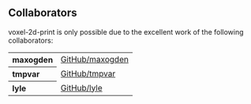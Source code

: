 ## Collaborators

voxel-2d-print is only possible due to the excellent work of the following collaborators:

<table><tbody><tr><th align="left">maxogden</th><td><a href="https://github.com/maxogden">GitHub/maxogden</a></td></tr>
<tr><th align="left">tmpvar</th><td><a href="https://github.com/tmpvar">GitHub/tmpvar</a></td></tr>
<tr><th align="left">lyle</th><td><a href="https://github.com/lyle">GitHub/lyle</a></td></tr>
</tbody></table>
